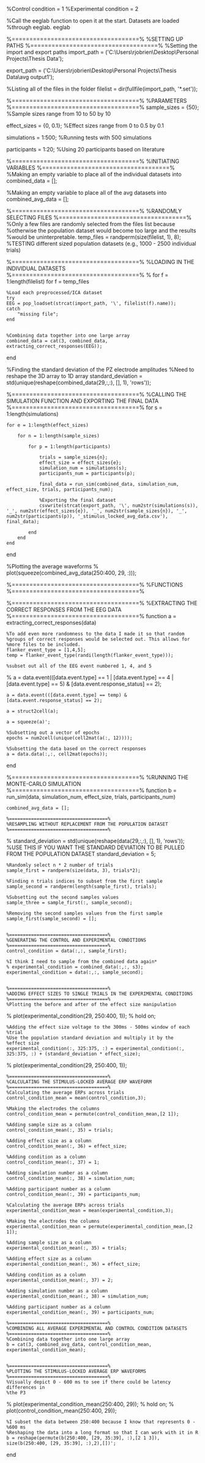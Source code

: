 %Control condition = 1
%Experimental condition = 2

%Call the eeglab function to open it at the start. Datasets are loaded
%through eeglab.
eeglab


%====================================%
%SETTING UP PATHS
%====================================%
%Setting the import and export paths
import_path = ('C:\Users\rjobrien\Desktop\Personal Projects\Thesis Data');

export_path = ('C:\Users\rjobrien\Desktop\Personal Projects\Thesis Data\avg output1');

%Listing all of the files in the folder
filelist = dir(fullfile(import_path, '*.set'));


%====================================%
%PARAMETERS
%====================================%
sample_sizes = {50};    %Sample sizes range from 10 to 50 by 10

effect_sizes = {0, 0.1};                     %Effect sizes range from 0 to 0.5 by 0.1

simulations = 1:500;                    %Running tests with 500 simulations

participants = 1:20;                    %Using 20 participants based on literature

%====================================%
%INITIATING VARIABLES
%====================================%
%Making an empty variable to place all of the individual datasets into
combined_data = [];

%Making an empty variable to place all of the avg datasets into
combined_avg_data = [];


%====================================%
%RANDOMLY SELECTING FILES
%====================================%
%Only a few files are randomly selected from the files list because
%otherwise the population dataset would become too large and the results
%would be uninterpretable.
temp_files = randperm(size(filelist, 1), 8);        %TESTING different sized population datasets (e.g., 1000 - 2500 individual trials)


%====================================%
%LOADING IN THE INDIVIDUAL DATASETS
%====================================%
% for f = 1:length(filelist)
for f = temp_files

   
    %Load each preprocessed/ICA dataset
    try
    EEG = pop_loadset(strcat(import_path, '\', filelist(f).name));
    catch
        "missing file";
    end


    %Combining data together into one large array
    combined_data = cat(3, combined_data, extracting_correct_responses(EEG));
    
end


%Finding the standard deviation of the PZ electrode amplitudes
%Need to reshape the 3D array to 1D array
standard_deviation = std(unique(reshape(combined_data(29,:,:), [], 1), 'rows'));


%====================================%
%CALLING THE SIMULATION FUNCTION AND EXPORTING THE FINAL DATA
%====================================%
for s = 1:length(simulations)
    
    for e = 1:length(effect_sizes)

        for n = 1:length(sample_sizes)

            for p = 1:length(participants)
                
                trials = sample_sizes{n};
                effect_size = effect_sizes{e};
                simulation_num = simulations(s);
                participants_num = participants(p);

                final_data = run_sim(combined_data, simulation_num, effect_size, trials, participants_num);

                %Exporting the final dataset
                csvwrite(strcat(export_path, '\', num2str(simulations(s)), '_', num2str(effect_sizes{e}), '_', num2str(sample_sizes{n}), '_', num2str(participants(p)), '_stimulus_locked_avg_data.csv'), final_data);

            end
        end
    end
end

%Plotting the average waveforms
% plot(squeeze(combined_avg_data(250:400, 29, :)));





%====================================%
%FUNCTIONS
%====================================%

%====================================%
%EXTRACTING THE CORRECT RESPONSES FROM THE EEG DATA
%====================================%
function a = extracting_correct_responses(data)

    %To add even more randomness to the data I made it so that random
    %groups of correct responses would be selected out. This allows for
    %more files to be included.
    flanker_event_type = [1,4,5];
    temp = flanker_event_type(randi(length(flanker_event_type)));

    %subset out all of the EEG event numbered 1, 4, and 5
%     a = data.event(([data.event.type] == 1 | [data.event.type] == 4 | [data.event.type] == 5) & [data.event.response_status] == 2);

    a = data.event(([data.event.type] == temp) & [data.event.response_status] == 2);

    a = struct2cell(a);

    a = squeeze(a)';

    %Subsetting out a vector of epochs           
    epochs = num2cell(unique(cell2mat(a(:, 12))));

    %Subsetting the data based on the correct responses
    a = data.data(:,:, cell2mat(epochs));

end




%====================================%
%RUNNING THE MONTE-CARLO SIMULATION
%====================================%
function b = run_sim(data, simulation_num, effect_size, trials, participants_num)

    combined_avg_data = [];

    %====================================%
    %RESAMPLING WITHOUT REPLACEMENT FROM THE POPULATION DATASET
    %====================================%
%     standard_deviation = std(unique(reshape(data(29,:,:), [], 1), 'rows'));     %USE THIS IF YOU WANT THE STANDARD DEVIATION TO BE PULLED FROM THE POPULATION DATASET
    standard_deviation = 5;

    %Randomly select n * 2 number of trials
    sample_first = randperm(size(data, 3), trials*2);

    %Finding n trials indices to subset from the first sample
    sample_second = randperm(length(sample_first), trials);

    %Subsetting out the second samples values
    sample_three = sample_first(:, sample_second);

    %Removing the second samples values from the first sample
    sample_first(sample_second) = [];


    %====================================%
    %GENERATING THE CONTROL AND EXPERIMENTAL CONDITIONS
    %====================================%
    control_condition = data(:,:, sample_first);

    %I think I need to sample from the combined data again*
    % experimental_condition = combined_data(:,:, s3); 
    experimental_condition = data(:,:, sample_second);


    %====================================%
    %ADDING EFFECT SIZES TO SINGLE TRIALS IN THE EXPERIMENTAL CONDITIONS
    %====================================%
    %Plotting the before and after of the effect size manipulation
%      plot(experimental_condition(29, 250:400, 1));
%      hold on;

    %Adding the effect size voltage to the 300ms - 500ms window of each
    %trial
    %Use the population standard deviation and multiply it by the
    %effect size
    experimental_condition(:, 325:375, :) = experimental_condition(:, 325:375, :) + (standard_deviation * effect_size);

%    plot(experimental_condition(29, 250:400, 1));


    %====================================%
    %CALCULATING THE STIMULUS-LOCKED AVERAGE ERP WAVEFORM
    %====================================%
    %Calculating the average ERPs across trials
    control_condition_mean = mean(control_condition,3);

    %Making the electrodes the columns
    control_condition_mean = permute(control_condition_mean,[2 1]);

    %Adding sample size as a column
    control_condition_mean(:, 35) = trials;

    %Adding effect size as a column
    control_condition_mean(:, 36) = effect_size;

    %Adding condition as a column
    control_condition_mean(:, 37) = 1;

    %Adding simulation number as a column
    control_condition_mean(:, 38) = simulation_num;

    %Adding participant number as a column
    control_condition_mean(:, 39) = participants_num;

    %Calculating the average ERPs across trials
    experimental_condition_mean = mean(experimental_condition,3);

    %Making the electrodes the columns
    experimental_condition_mean = permute(experimental_condition_mean,[2 1]);

    %Adding sample size as a column
    experimental_condition_mean(:, 35) = trials;

    %Adding effect size as a column
    experimental_condition_mean(:, 36) = effect_size;

    %Adding condition as a column
    experimental_condition_mean(:, 37) = 2;

    %Adding simulation number as a column
    experimental_condition_mean(:, 38) = simulation_num;  

    %Adding participant number as a column
    experimental_condition_mean(:, 39) = participants_num;

    %====================================%
    %COMBINING ALL AVERAGE EXPERIMENTAL AND CONTROL CONDITION DATASETS
    %====================================%
    %Combining data together into one large array
    b = cat(3, combined_avg_data, control_condition_mean, experimental_condition_mean);


    %====================================%
    %PLOTTING THE STIMULUS-LOCKED AVERAGE ERP WAVEFORMS
    %====================================%
    %Visually depict 0 - 600 ms to see if there could be latency differences in
    %the P3
%     plot(experimental_condition_mean(250:400, 29));
%     hold on;
%     plot(control_condition_mean(250:400, 29));


    %I subset the data between 250:400 because I know that represents 0 -
    %600 ms
    %Reshaping the data into a long format so that I can work with it in R
    b = reshape(permute(b(250:400, [29, 35:39], :),[2 1 3]), size(b(250:400, [29, 35:39], :),2),[])';

    

end


